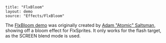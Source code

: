 ```
title: "FlxBloom"
layout: demo
source: "Effects/FlxBloom"
```

The [FlxBloom demo](https://github.com/AdamAtomic/FlxBloom) was originally created by [Adam "Atomic" Saltsman](https://twitter.com/ADAMATOMIC), showing off a bloom effect for FlxSprites. It only works for the flash target, as the SCREEN blend mode is used.